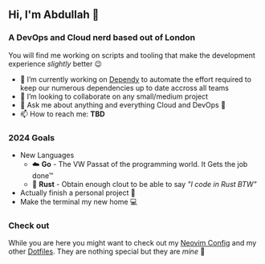 ## Hi, I'm Abdullah 👋
### A DevOps and Cloud nerd based out of London

You will find me working on scripts and tooling that make the development experience *slightly* better 😉

- 🔭 I’m currently working on [Dependy](https://github.com/geektype/dependy) to automate the effort required to keep our numerous dependencies up to date accross all teams
- 👯 I’m looking to collaborate on any small/medium project
- 💬 Ask me about anything and everything Cloud and DevOps 🙂
- 📫 How to reach me: **TBD**

### 2024 Goals

* New Languages
  * ☁️ **Go** - The VW Passat of the programming world. It Gets the job done™
  * 🦀 **Rust** - Obtain enough clout to be able to say *"I code in Rust BTW"*
* Actually finish a personal project 🤞
* Make the terminal my new home 💻


### Check out
While you are here you might want to check out my [Neovim Config](https://github.com/geektype/og.nvim) and my other [Dotfiles](https://github.com/geektype/dotfiles). They are nothing special but they are *mine* 💖
